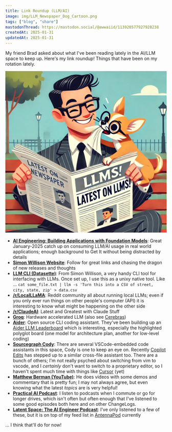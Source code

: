 ```yaml
---
title: Link Roundup (LLM/AI)
image: img/LLM_Newspaper_Dog_Cartoon.png
tags: ["blog", "share"]
mastodonThread: https://mastodon.social/@awwaiid/113928577927928238
createdAt: 2025-01-31
updatedAt: 2025-01-31
---
```


My friend Brad asked about what I've been reading lately in the AI/LLM space to keep up. Here's my link roundup! Things that have been on my rotation lately.

![LLM Newspaper Dog Cartoon](img/LLM_Newspaper_Dog_Cartoon.png)

* **[AI Engineering: Building Applications with Foundation Models](https://www.amazon.com/dp/1098166302)**: Great January-2025 catch up on consuming LLM/AI usage in real world applications; enough background to Get It without being distracted by details
* **[Simon Willison Website](https://simonwillison.net/)**: Follow for great links and chasing the dragon of new releases and thoughts
* **[LLM CLI (Datasette)](https://llm.datasette.io/)**: From Simon Willison, a very handy CLI tool for interfacing with LLMs. Once set up, I use this as a unixy native tool. Like ... `cat some_file.txt | llm -s 'Turn this into a CSV of street, city, state, zip' > data.csv`
* **[/r/LocalLLaMA](https://www.reddit.com/r/LocalLLaMA/)**: Reddit community all about running local LLMs; even if you only ever run things on other people's computer (API) it is interesting to know what might be happening on the other side
* **[/r/ClaudeAI](https://www.reddit.com/r/ClaudeAI/)**: Latest and Greatest with Claude Stuff
* **[Groq](https://groq.com/)**: Hardware accelerated LLM (also see [Cerebras](https://cerebras.ai/))
* **[Aider](https://aider.chat/)**: Open source CLI coding assistant. They've been building up an [Aider LLM Leaderboard](https://aider.chat/docs/leaderboards/) which is interesting, especially the highlighted polyglot board (one model for architecture plan, another for low-level coding)
* **[Sourcegraph Cody](https://sourcegraph.com/cody)**: There are several VSCode-embedded code assistants in this space, Cody is one to keep an eye on. Recently [Copilot Edits](https://code.visualstudio.com/docs/copilot/copilot-edits) has stepped up to a similar cross-file assistant too. There are a bunch of others; I'm not really psyched about switching from vim to vscode, and I _certainly_ don't want to switch to a proprietary editor, so I haven't spent much time with things like [Cursor](https://www.cursor.com/) (yet)
* **[Matthew Berman (YouTube)](https://www.youtube.com/@matthew_berman/videos)**: He does videos with some demos and commentary that is pretty fun; I may not always agree, but even knowing what the latest _topics_ are is very helpful!
* **[Practical AI Podcast](https://changelog.com/practicalai)**: I listen to podcasts when I commute or go for longer drives, which isn't often but often enough that I've listened to some good episodes both here and on other ChangeLogs.
* **[Latent Space: The AI Engineer Podcast](https://www.latent.space/podcast)**: I've only listened to a few of these, but it is on top of my feed list in [AntennaPod](https://antennapod.org/) currently

... I think that'll do for now!
